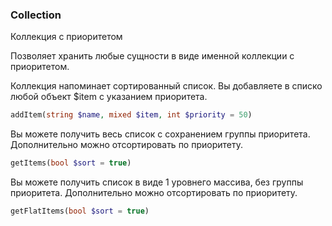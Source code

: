 ### Collection
Коллекция с приоритетом

Позволяет хранить любые сущности в виде именной коллекции с приоритетом.

Коллекция напоминает сортированный список. Вы добавляете в списко любой объект $item с указанием приоритета.
```php
addItem(string $name, mixed $item, int $priority = 50)
```

Вы можете получить весь список с сохранением группы приоритета. Дополнительно можно отсортировать по приоритету.
```php
getItems(bool $sort = true)
```

Вы можете получить список в виде 1 уровнего массива, без группы приоритета. Дополнительно можно отсортировать по приоритету.
```php
getFlatItems(bool $sort = true)
```
